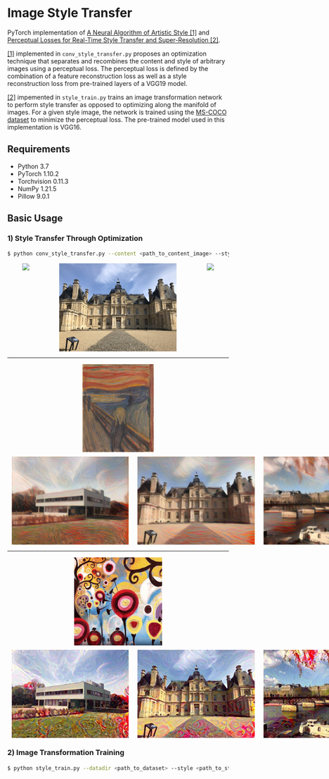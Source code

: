 # Image Style Transfer

PyTorch implementation of [A Neural Algorithm of Artistic Style [1]](https://arxiv.org/abs/1508.06576) and [Perceptual Losses for Real-Time Style Transfer and Super-Resolution [2]](https://arxiv.org/abs/1603.08155).

[[1]](https://arxiv.org/abs/1508.06576) implemented in `conv_style_transfer.py` proposes an optimization technique that separates and recombines the content and style of arbitrary images using a perceptual loss. The perceptual loss is defined by the combination of a feature reconstruction loss as well as a style reconstruction loss from pre-trained layers of a VGG19 model.

[[2]](https://arxiv.org/abs/1603.08155) impemented in `style_train.py` trains an image transformation network to perform style transfer as opposed to optimizing along the manifold of images. For a given style image, the network is trained using the [MS-COCO dataset](https://cocodataset.org) to minimize the perceptual loss. The pre-trained model used in this implementation is VGG16.

## Requirements

- Python 3.7
- PyTorch 1.10.2
- Torchvision 0.11.3
- NumPy 1.21.5
- Pillow 9.0.1

## Basic Usage

### 1) Style Transfer Through Optimization

```bash
$ python conv_style_transfer.py --content <path_to_content_image> --style <path_to_style_image>
```

<style>
    section {
        display: flex;
        justify-content: space-around;
        margin: 10px 0px
    }
    img {
        margin: 0px 10px;
    }
</style>

<section>
    <img src='content/house.jpg' height='200'/>
    <img src='content/castle.jpg' height='200'/>
    <img src='content/art_bridge.jpg' height='200'/>
</section>

---

<section>
    <img src='style/the_scream.jpg' height='200' align='center'/>
</section>
<section>
    <img src='samples/house_the_scream.jpg' height='200'/>
    <img src='samples/castle_the_scream.jpg' height='200'/>
    <img src='samples/art_bridge_the_scream.jpg' height='200'/>
</section>

---

<section>
    <img src='style/candy.jpg' height='200' align='center'/>
</section>
<section>
    <img src='samples/house_candy.jpg' height='200'/>
    <img src='samples/castle_candy.jpg' height='200'/>
    <img src='samples/art_bridge_candy.jpg' height='200'/>
</section>

### 2) Image Transformation Training

```bash
$ python style_train.py --datadir <path_to_dataset> --style <path_to_style_image>
```
